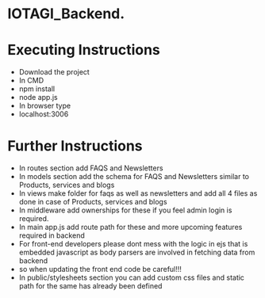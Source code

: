 # IOTAGI_Backend.
# Executing Instructions
- Download the project 
- In CMD
- npm install
- node app.js
- In browser type
- localhost:3006
# Further Instructions
- In routes section add FAQS and Newsletters
- In models section add the schema for FAQS and Newsletters similar to Products, services and blogs
- In views make folder for faqs as well as newsletters and add all 4 files as done in case of Products, services and blogs
- In middleware add ownerships for these if you feel admin login is required.
- In main app.js add route path for these and more upcoming features required in backend
- For front-end developers please dont mess with the logic in ejs that is embedded javascript as body parsers are involved in fetching data from backend
- so when updating the front end code be careful!!!
- In public/stylesheets section you can add custom css files and static path for the same has already been defined

